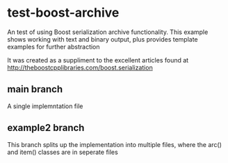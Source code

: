 # test-boost-archive
An test of using Boost serialization archive functionality. This example shows working with text and binary output, plus provides template examples for further abstraction

It was created as a suppliment to the excellent articles found at http://theboostcpplibraries.com/boost.serialization

## main branch
A single implemntation file

## example2 branch
This branch splits up the implementation into multiple files, where the arc() and item() classes are in seperate files
